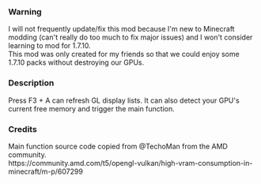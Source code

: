 ### Warning
<p>I will not frequently update/fix this mod because I'm new to Minecraft modding (can't really do too much to fix major issues) and I won't consider learning to mod for 1.7.10. <br>
This mod was only created for my friends so that we could enjoy some 1.7.10 packs without destroying our GPUs.</p>

### Description
<p>Press F3 + A can refresh GL display lists. It can also detect your GPU's current free memory and trigger the main function.</p>

### Credits
<p>Main function source code copied from @TechoMan from the AMD community.<br>
https://community.amd.com/t5/opengl-vulkan/high-vram-consumption-in-minecraft/m-p/607299</p>
